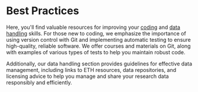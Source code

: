 # Best Practices

Here, you'll find valuable resources for improving your [coding](coding) and [data handling](data_handling) skills. For those new to coding, we emphasize the importance of using version control with Git and implementing automatic testing to ensure high-quality, reliable software. We offer courses and materials on Git, along with examples of various types of tests to help you maintain robust code. 

Additionally, our data handling section provides guidelines for effective data management, including links to ETH resources, data repositories, and licensing advice to help you manage and share your research data responsibly and efficiently.